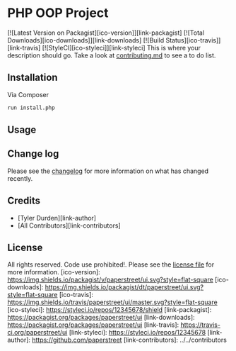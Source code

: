 # PHP OOP Project
[![Latest Version on Packagist][ico-version]][link-packagist]
[![Total Downloads][ico-downloads]][link-downloads]
[![Build Status][ico-travis]][link-travis]
[![StyleCI][ico-styleci]][link-styleci]
This is where your description should go. Take a look at [contributing.md](contributing.md) to see a to do list.
## Installation
Via Composer
``` bash
run install.php
```
## Usage
## Change log
Please see the [changelog](changelog.md) for more information on what has changed recently.
## Credits
- [Tyler Durden][link-author]
- [All Contributors][link-contributors]
## License
All rights reserved. Code use prohibited!. Please see the [license file](license.md) for more information.
[ico-version]: https://img.shields.io/packagist/v/paperstreet/ui.svg?style=flat-square
[ico-downloads]: https://img.shields.io/packagist/dt/paperstreet/ui.svg?style=flat-square
[ico-travis]: https://img.shields.io/travis/paperstreet/ui/master.svg?style=flat-square
[ico-styleci]: https://styleci.io/repos/12345678/shield
[link-packagist]: https://packagist.org/packages/paperstreet/ui
[link-downloads]: https://packagist.org/packages/paperstreet/ui
[link-travis]: https://travis-ci.org/paperstreet/ui
[link-styleci]: https://styleci.io/repos/12345678
[link-author]: https://github.com/paperstreet
[link-contributors]: ../../contributors